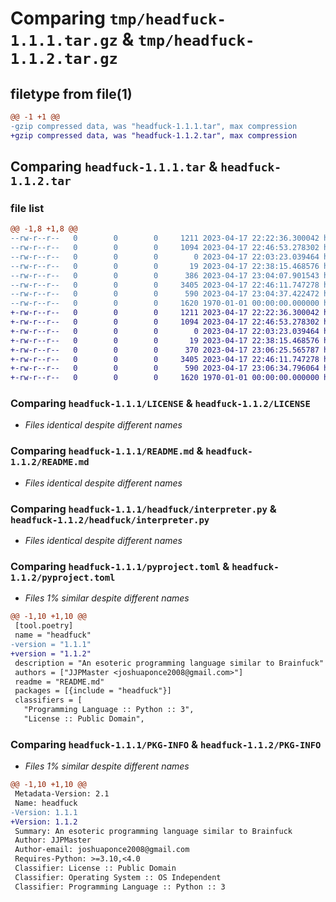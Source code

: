 # Comparing `tmp/headfuck-1.1.1.tar.gz` & `tmp/headfuck-1.1.2.tar.gz`

## filetype from file(1)

```diff
@@ -1 +1 @@
-gzip compressed data, was "headfuck-1.1.1.tar", max compression
+gzip compressed data, was "headfuck-1.1.2.tar", max compression
```

## Comparing `headfuck-1.1.1.tar` & `headfuck-1.1.2.tar`

### file list

```diff
@@ -1,8 +1,8 @@
--rw-r--r--   0        0        0     1211 2023-04-17 22:22:36.300042 headfuck-1.1.1/LICENSE
--rw-r--r--   0        0        0     1094 2023-04-17 22:46:53.278302 headfuck-1.1.1/README.md
--rw-r--r--   0        0        0        0 2023-04-17 22:03:23.039464 headfuck-1.1.1/headfuck/__init__.py
--rw-r--r--   0        0        0       19 2023-04-17 22:38:15.468576 headfuck-1.1.1/headfuck/file.bf
--rw-r--r--   0        0        0      386 2023-04-17 23:04:07.901543 headfuck-1.1.1/headfuck/hff.py
--rw-r--r--   0        0        0     3405 2023-04-17 22:46:11.747278 headfuck-1.1.1/headfuck/interpreter.py
--rw-r--r--   0        0        0      590 2023-04-17 23:04:37.422472 headfuck-1.1.1/pyproject.toml
--rw-r--r--   0        0        0     1620 1970-01-01 00:00:00.000000 headfuck-1.1.1/PKG-INFO
+-rw-r--r--   0        0        0     1211 2023-04-17 22:22:36.300042 headfuck-1.1.2/LICENSE
+-rw-r--r--   0        0        0     1094 2023-04-17 22:46:53.278302 headfuck-1.1.2/README.md
+-rw-r--r--   0        0        0        0 2023-04-17 22:03:23.039464 headfuck-1.1.2/headfuck/__init__.py
+-rw-r--r--   0        0        0       19 2023-04-17 22:38:15.468576 headfuck-1.1.2/headfuck/file.bf
+-rw-r--r--   0        0        0      370 2023-04-17 23:06:25.565787 headfuck-1.1.2/headfuck/hff.py
+-rw-r--r--   0        0        0     3405 2023-04-17 22:46:11.747278 headfuck-1.1.2/headfuck/interpreter.py
+-rw-r--r--   0        0        0      590 2023-04-17 23:06:34.796064 headfuck-1.1.2/pyproject.toml
+-rw-r--r--   0        0        0     1620 1970-01-01 00:00:00.000000 headfuck-1.1.2/PKG-INFO
```

### Comparing `headfuck-1.1.1/LICENSE` & `headfuck-1.1.2/LICENSE`

 * *Files identical despite different names*

### Comparing `headfuck-1.1.1/README.md` & `headfuck-1.1.2/README.md`

 * *Files identical despite different names*

### Comparing `headfuck-1.1.1/headfuck/interpreter.py` & `headfuck-1.1.2/headfuck/interpreter.py`

 * *Files identical despite different names*

### Comparing `headfuck-1.1.1/pyproject.toml` & `headfuck-1.1.2/pyproject.toml`

 * *Files 1% similar despite different names*

```diff
@@ -1,10 +1,10 @@
 [tool.poetry]
 name = "headfuck"
-version = "1.1.1"
+version = "1.1.2"
 description = "An esoteric programming language similar to Brainfuck"
 authors = ["JJPMaster <joshuaponce2008@gmail.com>"]
 readme = "README.md"
 packages = [{include = "headfuck"}]
 classifiers = [
   "Programming Language :: Python :: 3",
   "License :: Public Domain",
```

### Comparing `headfuck-1.1.1/PKG-INFO` & `headfuck-1.1.2/PKG-INFO`

 * *Files 1% similar despite different names*

```diff
@@ -1,10 +1,10 @@
 Metadata-Version: 2.1
 Name: headfuck
-Version: 1.1.1
+Version: 1.1.2
 Summary: An esoteric programming language similar to Brainfuck
 Author: JJPMaster
 Author-email: joshuaponce2008@gmail.com
 Requires-Python: >=3.10,<4.0
 Classifier: License :: Public Domain
 Classifier: Operating System :: OS Independent
 Classifier: Programming Language :: Python :: 3
```

